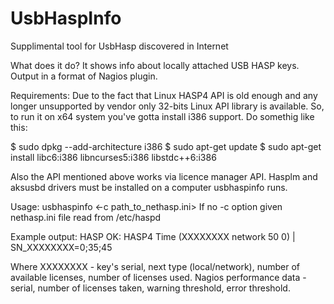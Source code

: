 # UsbHaspInfo
Supplimental tool for UsbHasp discovered in Internet

What does it do?
  It shows info about locally attached USB HASP keys. Output in a format of Nagios plugin.
  
Requirements:
  Due to the fact that Linux HASP4 API is old enough and any longer unsupported by vendor only 32-bits Linux API library is available. So, to run it on x64 system you've gotta install i386 support. Do somethig like this:
  
$ sudo dpkg --add-architecture i386
$ sudo apt-get update
$ sudo apt-get install libc6:i386 libncurses5:i386 libstdc++6:i386

Also the API mentioned above works via licence manager API. Hasplm and aksusbd drivers must be installed on a computer usbhaspinfo runs.

Usage:
  usbhaspinfo <-c path_to_nethasp.ini>
 If no -c option given nethasp.ini file read from /etc/haspd
 
Example output:
  HASP OK: HASP4 Time (XXXXXXXX network 50 0) | SN_XXXXXXXX=0;35;45
  
Where XXXXXXXX - key's serial, next type (local/network), number of available licenses, number of licenses used. Nagios performance data - serial, number of licenses taken, warning threshold, error threshold.


